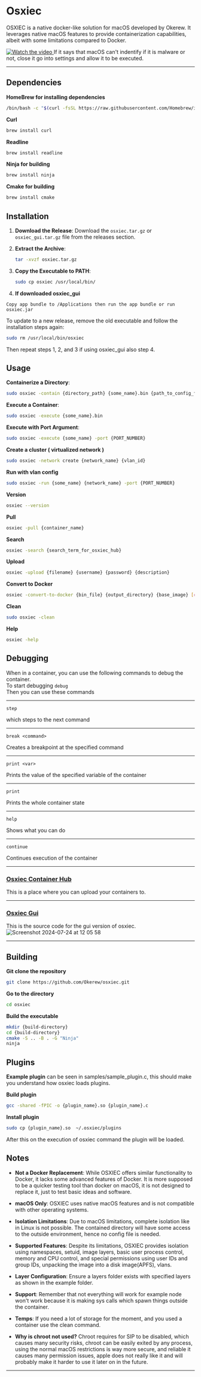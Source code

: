 # Osxiec

OSXIEC is a native docker-like solution for macOS developed by Okerew. It leverages native macOS features to provide containerization capabilities, albeit with some limitations compared to Docker.

<a href="https://youtu.be/CkJT0STyIZE" target="_blank">
 <img src="https://github.com/user-attachments/assets/d45e77d8-9532-482f-b4f6-874a301f4916" alt="Watch the video" />
</a>
If it says that macOS can't indentify if it is malware or not, close it go into settings and allow it to be executed.

____


## Dependencies
**HomeBrew for installing dependencies**
```sh
/bin/bash -c "$(curl -fsSL https://raw.githubusercontent.com/Homebrew/install/HEAD/install.sh)"
```
**Curl**
```sh
brew install curl
```
**Readline**
```sh
brew install readline
```
**Ninja for building**
```sh
brew install ninja
```
**Cmake for building**
``` sh
brew install cmake
```
## Installation

1. **Download the Release**:
   Download the `osxiec.tar.gz` or `osxiec_gui.tar.gz` file from the releases section.

2. **Extract the Archive**:
   ```sh
   tar -xvzf osxiec.tar.gz
   ```

3. **Copy the Executable to PATH**:
   ```sh
   sudo cp osxiec /usr/local/bin/
   ```
 4. **If downloaded osxiec_gui**
   ```
   Copy app bundle to /Applications then run the app bundle or run osxiec.jar 
   ```

To update to a new release, remove the old executable and follow the installation steps again:
```sh
sudo rm /usr/local/bin/osxiec
```
Then repeat steps 1, 2, and 3 if using osxiec_gui also step 4.

## Usage

**Containerize a Directory**:
```sh
sudo osxiec -contain {directory_path} {some_name}.bin {path_to_config_file_in_directory_path}
```

**Execute a Container**:
```sh
sudo osxiec -execute {some_name}.bin
```

**Execute with Port Argument**:
```sh
sudo osxiec -execute {some_name} -port {PORT_NUMBER}
```
**Create a cluster ( virtualized network )**
```sh
sudo osxiec -network create {network_name} {vlan_id}
```
**Run with vlan config**
``` sh
sudo osxiec -run {some_name} {network_name} -port {PORT_NUMBER}
```
**Version**
```sh
osxiec --version
```
**Pull**
```sh
osxiec -pull {container_name}
```
**Search**
```sh
osxiec -search {search_term_for_osxiec_hub}
```
**Upload**
```sh
osxiec -upload {filename} {username} {password} {description}
```
**Convert to Docker**
```sh
osxiec -convert-to-docker {bin_file} {output_directory} {base_image} [custom_dockerfile]
```
**Clean**
```sh
sudo osxiec -clean
```
**Help**
```sh
osxiec -help
```

## Debugging

When in a container, you can use the following commands to debug the container.
<br>
To start debugging `debug`
<br>
Then you can use these commands
___
``` 
step
```
which steps to the next command
___
``` 
break <command>
```
Creates a breakpoint at the specified command
___
``` 
print <var>
```
Prints the value of the specified variable of the container
___
``` 
print
```
Prints the whole container state
___
``` 
help
```
Shows what you can do
___
``` 
continue
```
Continues execution of the container
_____
### <a href="https://osxiec.glitch.me">Osxiec Container Hub</a>
This is a place where you can upload your containers to.
___
### <a href="https://github.com/Okerew/osxiec_gui">Osxiec Gui</a>
This is the source code for the gui version of osxiec.
![Screenshot 2024-07-24 at 12 05 58](https://github.com/user-attachments/assets/42d858e1-e4fd-4a82-b2e8-f86a7c35be38)

___
## Building
**Git clone the repository**
``` sh
git clone https://github.com/Okerew/osxiec.git
```
**Go to the directory**
``` sh
cd osxiec
```
**Build the executable**
``` sh
mkdir {build-directory}
cd {build-directory}
cmake -S .. -B . -G "Ninja"
ninja
```

## Plugins
**Example plugin** can be seen in samples/sample_plugin.c, this should make you understand how osxiec loads plugins.

**Build plugin**
``` sh
gcc -shared -fPIC -o {plugin_name}.so {plugin_name}.c  
```

**Install plugin**

``` sh 
sudo cp {plugin_name}.so  ~/.osxiec/plugins
```
After this on the execution of osxiec command the plugin will be loaded.
## Notes

- **Not a Docker Replacement**:
  While OSXIEC offers similar functionality to Docker, it lacks some advanced features of Docker. It is more supposed to be a quicker testing tool than docker on macOS, it is not designed to replace it, just to test basic ideas and software.

- **macOS Only**:
  OSXIEC uses native macOS features and is not compatible with other operating systems.

- **Isolation Limitations**:
  Due to macOS limitations, complete isolation like in Linux is not possible. The contained directory will have some access to the outside environment, hence no config file is needed.

- **Supported Features**:
  Despite its limitations, OSXIEC provides isolation using namespaces, setuid, image layers, basic user process control, memory and CPU control, and special permissions using user IDs and group IDs, unpacking the image into a disk image(APFS), vlans.

- **Layer Configuration**:
  Ensure a layers folder exists with specified layers as shown in the example folder.
- **Support**: Remember that not everything will work for example node won't work because it is making sys calls which spawn things outside the container.
- **Temps**: If you need a lot of storage for the moment, and you used a container use the clean command. 

- **Why is chroot not used?**
  Chroot requires for SIP to be disabled, which causes many security risks, chroot can be easily exited by any process, using the normal macOS restrictions is way more secure, and reliable
  it causes many permission issues, apple does not really like it and will probably make it harder to use it later on in the future.
---
